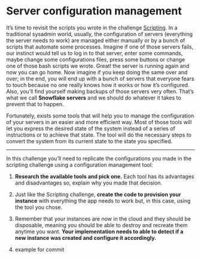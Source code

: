 # Server configuration management

It’s time to revisit the scripts you wrote in the challenge [Scripting](3.scripting.md). In a traditional sysadmin world, usually, the configuration of servers (everything the server needs to work) are managed either manually or by a bunch of scripts that automate some processes. Imagine if one of those servers fails, our instinct would tell us to log in to that server, enter some commands, maybe change some configurations files, press some buttons or change one of those bash scripts we wrote. Great! the server is running again and now you can go home. Now imagine if you keep doing the same over and over; in the end, you will end up with a bunch of servers that everyone fears to touch because no one really knows how it works or how it’s configured. Also, you’ll find yourself making backups of those servers very often. That’s what we call **Snowflake servers** and we should do whatever it takes to prevent that to happen.

Fortunately, exists some tools that will help you to manage the configuration of your servers in an easier and more efficient way. Most of those tools will let you express the desired state of the system instead of a series of instructions or to achieve that state. The tool will do the necessary steps to convert the system from its current state to the state you specified.

---

In this challenge you’ll need to replicate the configurations you made in the scripting challenge using a configuration management tool:

1. **Research the available tools and pick one.** Each tool has its advantages and disadvantages so, explain why you made that decision.

2. Just like the Scripting challenge, **create the code to provision your instance** with everything the app needs to work but, in this case, using the tool you chose.

3. Remember that your instances are now in the cloud and they should be disposable, meaning you should be able to destroy and recreate them anytime you want. **Your implementation needs to able to detect if a new instance was created and configure it accordingly.**

4. example for commit 
